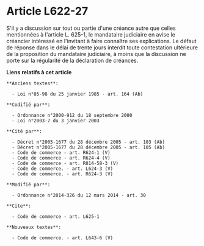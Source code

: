 # Article L622-27

S'il y a discussion sur tout ou partie d'une créance autre que celles mentionnées à l'article L. 625-1, le mandataire
judiciaire en avise le créancier intéressé en l'invitant à faire connaître ses explications. Le défaut de réponse dans le
délai de trente jours interdit toute contestation ultérieure de la proposition du mandataire judiciaire, à moins que la
discussion ne porte sur la régularité de la déclaration de créances.

**Liens relatifs à cet article**

	**Anciens textes**:

	  - Loi n°85-98 du 25 janvier 1985 - art. 164 (Ab)

	**Codifié par**:

	  - Ordonnance n°2000-912 du 18 septembre 2000
	  - Loi n°2003-7 du 3 janvier 2003

	**Cité par**:

	  - Décret n°2005-1677 du 28 décembre 2005 - art. 103 (Ab)
	  - Décret n°2005-1677 du 28 décembre 2005 - art. 105 (Ab)
	  - Code de commerce - art. R624-1 (V)
	  - Code de commerce - art. R624-4 (V)
	  - Code de commerce - art. R814-58-3 (V)
	  - Code de commerce. - art. L624-3 (V)
	  - Code de commerce. - art. R624-3 (V)

	**Modifié par**:

	  - Ordonnance n°2014-326 du 12 mars 2014 - art. 30

	**Cite**:

	  - Code de commerce - art. L625-1

	**Nouveaux textes**:

	  - Code de commerce. - art. L643-6 (V)
